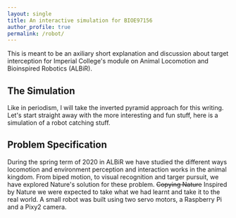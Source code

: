 ```yaml
---
layout: single
title: An interactive simulation for BIOE97156
author_profile: true
permalink: /robot/
---
```


This is meant to be an axiliary short explanation and discussion about target interception for Imperial College's module on Animal Locomotion and Bioinspired Robotics (ALBiR).

## The Simulation
Like in periodism, I will take the inverted pyramid approach for this writing. Let's start straight away with the more interesting and fun stuff, here is a simulation of a robot catching stuff.

<div id="sketch-holder"></div>

## Problem Specification
During the spring term of 2020 in ALBiR we have studied the different ways locomotion and environment perception and interaction works in the animal kingdom. From biped motion, to visual recognition and targer pursuit, we have explored Nature's solution for these problem. ~~Copying Nature~~ Inspired by Nature we were expected to take what we had learnt and take it to the real world. A small robot was built using two servo motors, a Raspberry Pi and a Pixy2 camera. 


<script src="https://cdn.jsdelivr.net/npm/p5@1.0.0/lib/p5.js"></script>
<script src="https://raw.githubusercontent.com/processing/p5.js/1.0.0/src/dom/dom.js"></script>
<script src="/assets/js/p5library/p5.clickable.js"></script>

<script>
let robot;
let prey;
let obstacle;
let canvas;
let w = 800;
let h = 600;
let dGain = 0.002;
let pGain = 0.08;
var just_restarted = false;
var setup_complete;
var robot_setup = true;
var prey_setup = false;
var obstacle_setup = false;
var bool_bearing = false;
var bool_speedy = false;
var bool_proportional = false;
var bool_sinusoidal = false;
var caught = false;
var bool_counting = false;
var time = 0;

function setup() {
	let buttonLength = 120;
	let buttonHeight = 35;
  canvas = createCanvas(w, h);
  canvas.parent('sketch-holder');
	
	myButton = new Clickable();     //Create button
	myButton.text = "Reset";
	myButton.locate(w-buttonLength - 15, 10);        //Position Button
	myButton.width = buttonLength;
	myButton.height = buttonHeight;
	myButton.onPress = function(){  //When myButton is pressed
	  //this.color = "#AAAAFF";       //Change button color
	  resetSketch();                //Show an alert message
	}

	constantButton = new Clickable();
	constantButton.text = "C. Bearing"
	constantButton.locate(w-buttonLength - 15, 55);
	constantButton.width = buttonLength;
	constantButton.height = buttonHeight;
	constantButton.onPress = function(){
		constantBearing();
	}

	proportionalButton = new Clickable();
	proportionalButton.text = "Proportional"
	proportionalButton.locate(w-buttonLength - 15, 100);
	proportionalButton.width = buttonLength;
	proportionalButton.height = buttonHeight;
	proportionalButton.onPress = function(){
		proportional();
	}

	fastButton = new Clickable();
	fastButton.text = "Fast prey"
	fastButton.locate(w-buttonLength - 15, 145);
	fastButton.width = buttonLength;
	fastButton.height = buttonHeight;
	fastButton.onPress = function(){
		makeFast();
	}


	sinusoidalButton = new Clickable();
	sinusoidalButton.text = "Sinusoidal Prey"
	sinusoidalButton.locate(w-buttonLength - 15, 190);
	sinusoidalButton.width = buttonLength;
	sinusoidalButton.height = buttonHeight;
	sinusoidalButton.onPress = function(){
		activateSinusoid();
	}

	resetSketch();

}

function draw() {
  background(235);

  // Display buttons
  push();
  myButton.draw();
  constantButton.draw();
  fastButton.draw();
  proportionalButton.draw();
  sinusoidalButton.draw();
  pop();
  //Display the button
 

  if(setup_complete == false){
  	time = 0;
    position_stuff();
  } else {

  	if(caught == false){
  		time += + 1/30;
  	}
  	fill(0);
  	if (time > 10){
  		var message = ['Time to capture = ', nf(time,2,2), 's'];
  	} else {
  		var message = ['Time to capture = ', nf(time,1,2), 's'];
  	}
  	
  	text(join(message, ''), 10, 30);
  	print(join(message, ''));

    // Set angle of prey
    targetAngle = getAngle();
    obstacleAngle = getObstacleAngle();
    obstacleDist = getDistance(obstacle);
    robot.update(targetAngle, obstacleAngle, obstacleDist);
    robot.moveForward();
    robot.show();
    
    prey.show();
    prey.update();
    obstacle.show();
    
    tipX = robot.xpos + (robot.len/2)*cos(robot.angle);
    tipY = robot.ypos + (robot.len/2)*sin(robot.angle);

    // Check if caught
    if ( distance(tipX, tipY, prey.xpos, prey.ypos) < prey.radius) {
    	caught = true;
      robot.speed = 0;
      prey.yspeed = 0;
      prey.xspeed = 0;
    }
  }
}

function resetSketch(){
	caught = false;
	robot_setup = true;
	prey_setup = false;
	obstacle_setup = false;
	prey = new Prey();
	obstacle = new Obstacle();
	frameRate(30);
	setup_complete = false;
	just_restarted = true;

	
	robot = new Robot(mouseX, mouseY);
	robot.speed = 0;

	if (bool_bearing){
		robot.constantBearing = -PI/10;
	} else {
		robot.constantBearing = 0;
	}
}

function constantBearing(){
	if (bool_bearing){
		robot.constantBearing = 0;
		constantButton.color = "#FFFFFF";
		bool_bearing = false;
	} else {
		robot.constantBearing = -PI/10;
		constantButton.color = "#A3A3FF";
		bool_bearing = true;
	}
}

function makeFast(){
	if(caught == false){
		if (bool_speedy){
			prey.xspeed = 3;
			fastButton.color = "#FFFFFF";
			bool_speedy = false;
		} else {
			prey.xspeed = 4;
			fastButton.color = "#A3A3FF";
			bool_speedy = true;
		} 
	} else {
		if (bool_speedy){
			fastButton.color = "#FFFFFF";
			bool_speedy = false;
		} else {
			fastButton.color = "#A3A3FF";
			bool_speedy = true;
		} 
	}
}

function proportional(){
	if (bool_proportional){
		robot.controller = new PID_controller(pGain, dGain, 0);
		proportionalButton.color = "#FFFFFF";
		bool_proportional = false;
	} else {
		robot.controller = new PID_controller(0, dGain, 0);
		proportionalButton.color = "#A3A3FF";
		bool_proportional = true;
	} 
}

function activateSinusoid(){
	if (bool_sinusoidal){
		prey.yspeed = 0;
		sinusoidalButton.color = "#FFFFFF";
		bool_sinusoidal = false;
	} else {
		prey.yspeed = 3;
		sinusoidalButton.color = "#A3A3FF";
		bool_sinusoidal = true;
	} 
}

function distance(x1, y1, x2, y2){
  deltaX = x2 - x1;
  deltaY = y2 - y1;
  var dist = sqrt(deltaX*deltaX + deltaY*deltaY);
  return dist;
}

function getAngle(){
  
  push();
  translate(robot.xpos, robot.ypos);
  rotate(robot.angle);
  translate(0, robot.len/2 + 10);
  
  // Chase mouse
  deltaX = mouseX - robot.xpos;
  deltaY = mouseY - robot.ypos;
  
  // Same but with prey
  deltaX = prey.xpos - robot.xpos;
  deltaY = prey.ypos - robot.ypos;
  
  var angle = atan2(deltaY, deltaX);
  var angle_diff = angle - robot.angle;
  
  //Set angle limits
  if(angle_diff >= PI){
    angle_diff = -2*PI + angle_diff;
  } else if (angle_diff < -PI){
    angle_diff = 2*PI + angle_diff;
  }
  pop();
  return angle_diff;
}

function getObstacleAngle(){
  push();
  translate(robot.xpos, robot.ypos);
  rotate(robot.angle);
  translate(0, robot.len/2 + 10);
  
  // Same but with obstacle
  deltaX = obstacle.xpos - robot.xpos;
  deltaY = obstacle.ypos - robot.ypos;
  
  var angle = atan2(deltaY, deltaX);
  var angle_diff = angle - robot.angle;
  
  //Set angle limits
  if(angle_diff >= PI){
    angle_diff = -2*PI + angle_diff;
  } else if (angle_diff < -PI){
    angle_diff = 2*PI + angle_diff;
  }
  pop();
  return angle_diff;
}

function preyLocation(){
  let x = floor(random(w));
  let y = floor(random(h));  
}

function getDistance(object){
  deltaX = object.xpos - robot.xpos;
  deltaY = object.ypos - robot.ypos;
  var dist = sqrt(deltaX*deltaX + deltaY*deltaY);
  return dist;
}

function position_stuff(){
  
  textSize(32);
  noStroke();
  fill(0, 102, 153);
  
  if(robot_setup){
  	noStroke();
  	fill(0, 102, 153);
    text('Place robot by clicking with the mouse', 10, 30);
    robot.show();
    robot.xpos = mouseX;
    robot.ypos = mouseY;
    } 
  else if(prey_setup){
  	noStroke();
  	fill(0, 102, 153);
    text('Place prey by clicking with the mouse', 10, 30);
  	robot.show();
    prey.show();
    prey.xpos = mouseX;
    prey.ypos = mouseY;
  } 
  
  else if (obstacle_setup){
  	noStroke();
  	fill(0, 102, 153);
    text('Place obstacle by clicking with the mouse', 10, 30);
    prey.show();
    robot.show();
    obstacle.show();
    obstacle.xpos = mouseX;
    obstacle.ypos = mouseY;
    
  }
}

function mouseReleased(){
	if(mouseX > 0 && mouseX < width && mouseY > 0 && mouseY < height){
		if (just_restarted){
			just_restarted = false;
		}
		else if (robot_setup){
	    //text('Place robot by clicking with the mouse', 10, 30);
	    robot_setup = false;
	    prey_setup = true; 
	    prey = new Prey(mouseX, mouseY);
	    prey.xspeed = 0;
	  } 

	  else if(prey_setup){
	    //text('Place prey by clicking with the mouse', 10, 30);
	    
	    prey_setup = false;
	    obstacle_setup = true;
	    obstacle = new Obstacle(mouseX, mouseY);
	  } 
	  
	  else if (obstacle_setup){
	    prey.show();
	    robot.show();
	    
	    //text('Place obstacle by clicking with the mouse', 10, 30);
	    obstacle_setup = false;
	    setup_complete = true;

	    //Set prey speed accordingly
	    if(bool_speedy){
	    	prey.xspeed = 4;
	    } else {
	    	prey.xspeed = 3;
	    }

	    if(bool_sinusoidal){
	    	prey.yspeed = 3;
	    } else {
	    	prey.yspeed = 0;
	    }

	    //set robot PID accordingly
	    if (bool_proportional){
	    	robot.controller = new PID_controller(0,dGain,0);
	    } else {
	    	robot.controller = new PID_controller(pGain,dGain,0);
	    }
	    robot.speed = 5.0;
	  }
	}
 
}

class Obstacle{
  
  constructor(xpos, ypos){
   this.wid = 30;
   this.len = 30;
   this.xpos = xpos;
   this.ypos = ypos;
  }
  
  show(){
    stroke(0);
    fill(0,255,127);
    ellipse(this.xpos, this.ypos, this.wid, this.len);
  }
  
}

class PID_controller{
  
  constructor(pGain, iGain, dGain){
   this.pGain = pGain;
   this.iGain = iGain;
   this.dGain = dGain;
   this.prevError = 0.0;
   this.iError = 0.0;
  }
  
  update(error){
    var control = 0.0;
    control = this.pGain*error + this.dGain*(error - this.prevError) + this.iGain*(this.iError + error);
    this.iError = error + this.iError;
    this.prevError = error;
    return control;
  }   
  
  test(error){
    return error;
  }
}

class Prey{
  
  constructor(xpos, ypos){
   this.radius = 40;
   this.xpos = xpos;
   this.ypos = ypos;
   this.yspeed = 0;
   this.xspeed = 2;
   this.angle = 0;
  }
  
  show(){
    stroke(0);
    fill(139,0,0);
    ellipse(this.xpos, this.ypos, this.radius, this.radius);
  }
  
  update(){
    this.angle += 1;
    this.xpos += this.xspeed;
    this.ypos +=this.yspeed*sin(this.angle/10);
  }
  
  setSpeed(x,y){
    this.xspeed = x;
    this.yspeed = y;
  }
  
  cought(){
    
  }
}

class Robot{
  
  constructor(xpos, ypos){
   this.controller = new PID_controller(pGain, 0.0, 0.0);
   this.angle = PI/2;
   this.wid = 30;
   this.len = 40;
   this.rotation = 0;
   this.xspeed = 0;
   this.yspeed = 0;
   this.xpos = xpos;
   this.ypos = ypos;
   this.speed = 0;
   this.thresholdDist = 120;
   this.constantBearing = 0;
  } 
  
  show(){
    push();
    
    translate(this.xpos, this.ypos);
    rotate(this.angle);
    rectMode(CENTER);
    stroke(0);
    fill(255,215,0);
    rect(0, 0, this.len, this.wid);
    fill(30,144,255);
    rect(this.len/2 + 5,0, 10, this.wid);
    fill(255);
    ellipse(this.len/2 + 10,0,5,5);
    
    pop();
  }
  
  update(targetAngle, obstacleAngle, obstacleDist){
    if(obstacleDist < this.thresholdDist && abs(obstacleAngle) < (this.thresholdDist/(obstacleDist + 30) * PI/6)){
      var w1 = (this.thresholdDist)/(this.thresholdDist + (this.thresholdDist-obstacleDist));
      var w2 = (this.thresholdDist - obstacleDist)/(this.thresholdDist + (this.thresholdDist-obstacleDist));

      //w1 = (PI/6)/(abs(obstacleAngle) + PI/6);
     // w2 = abs(obstacleAngle)/(PI/6 + abs(obstacleAngle));
      
      if(obstacleAngle < 0){
        obstacleAngle = -10 + obstacleAngle;
      } else if (obstacleAngle >= 0){
        obstacleAngle = 10 + obstacleAngle;
      }
      var rotation = this.controller.update(w1*(targetAngle  + this.constantBearing) + w2*(-obstacleAngle) );
      this.rotation = rotation;
      this.angle += this.rotation;
      
    } else {
      var rotation = this.controller.update(targetAngle + this.constantBearing);
      this.rotation = rotation;
      this.angle += this.rotation;
     
    }
    
    //Set angle limits
    if(this.angle > PI){
      this.angle = -2*PI + this.angle;
    } else if(this.angle <= -PI){
      this.angle =  2*PI + this.angle;
    }
  }
  
  moveForward(){
    push();
    rotate(this.angle);
    this.xpos += (this.speed * cos(this.angle));
    this.ypos += (this.speed * sin(this.angle));
    pop();
  }
}

</script>

